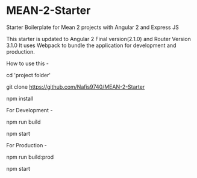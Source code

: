 # MEAN-2-Starter
Starter Boilerplate for Mean 2 projects with Angular 2 and Express JS

This starter is updated to Angular 2 Final version(2.1.0) and Router Version 3.1.0
It uses Webpack to bundle the application for development and production.

How to use this -

cd 'project folder'

git clone https://github.com/Nafis9740/MEAN-2-Starter

npm install


For Development -

npm run build

npm start


For Production -

npm run build:prod

npm start


